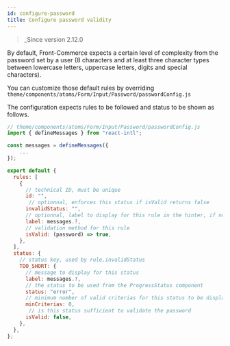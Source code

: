 ```yaml
---
id: configure-password
title: Configure password validity
---
```


<blockquote class="feature--new">
_Since version 2.12.0
</blockquote>

By default, Front-Commerce expects a certain level of complexity from the password set by a user (8 characters and at least three character types between lowercase letters, uppercase letters, digits and special characters).

You can customize those default rules by overriding `theme/components/atoms/Form/Input/Password/passwordConfig.js`

The configuration expects rules to be followed and status to be shown as follows.

```javascript
// theme/components/atoms/Form/Input/Password/passwordConfig.js
import { defineMessages } from "react-intl";

const messages = defineMessages({
    ...
});

export default {
  rules: [
    {
      // technical ID, must be unique
      id: "", 
       // optionnal, enforces this status if isValid returns false
      invalidStatus: "",
      // optionnal, label to display for this rule in the hinter, if not set : the rule is not shown
      label: messages.?, 
      // validation method for this rule
      isValid: (password) => true, 
    },
  ],
  status: {
    // status key, used by rule.invalidStatus
    TOO_SHORT: { 
      // message to display for this status
      label: messages.?,
      // the status to be used from the ProgressStatus component
      status: "error", 
      // minimum number of valid criterias for this status to be display, only the first valid status sorted by minCriterias will be shown
      minCriterias: 0, 
       // is this status sufficient to validate the password
      isValid: false,
    },
  },
};
```

